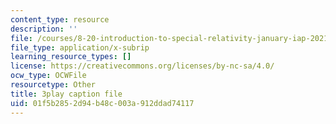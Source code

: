 ```yaml
---
content_type: resource
description: ''
file: /courses/8-20-introduction-to-special-relativity-january-iap-2021/01f5b2852d94b48c003a912ddad74117_EsciE9ws4qw.srt
file_type: application/x-subrip
learning_resource_types: []
license: https://creativecommons.org/licenses/by-nc-sa/4.0/
ocw_type: OCWFile
resourcetype: Other
title: 3play caption file
uid: 01f5b285-2d94-b48c-003a-912ddad74117
---
```

